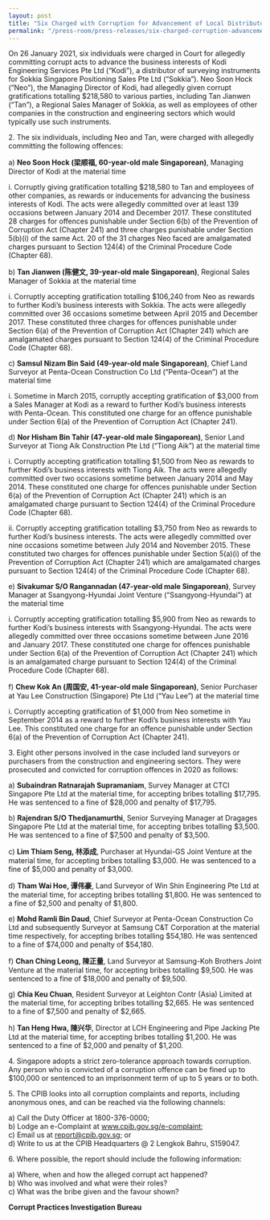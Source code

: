 ```yaml
---
layout: post
title: "Six Charged with Corruption for Advancement of Local Distributor’s Business Interests"
permalink: "/press-room/press-releases/six-charged-corruption-advancement-local-distributor’s-business-interests"
---
```

On 26 January 2021, six individuals were charged in Court for allegedly committing corrupt acts to advance the business interests of Kodi Engineering Services Pte Ltd (“Kodi”), a distributor of surveying instruments for Sokkia Singapore Positioning Sales Pte Ltd (“Sokkia”). Neo Soon Hock (“Neo”), the Managing Director of Kodi, had allegedly given corrupt gratifications totalling $218,580 to various parties, including Tan Jianwen (“Tan”), a Regional Sales Manager of Sokkia, as well as employees of other companies in the construction and engineering sectors which would typically use such instruments.

2\.       The six individuals, including Neo and Tan, were charged with allegedly committing the following offences:

a) **Neo Soon Hock (梁顺福, 60-year-old male Singaporean)**, Managing Director of Kodi at the material time

i. Corruptly giving gratification totalling $218,580 to Tan and employees of other companies, as rewards or inducements for advancing the business interests of Kodi. The acts were allegedly committed over at least 139 occasions between January 2014 and December 2017. These constituted 28 charges for offences punishable under Section 6(b) of the Prevention of Corruption Act (Chapter 241) and three charges punishable under Section 5(b)(i) of the same Act. 20 of the 31 charges Neo faced are amalgamated charges pursuant to Section 124(4) of the Criminal Procedure Code (Chapter 68).

b) **Tan Jianwen (陈健文, 39-year-old male Singaporean)**, Regional Sales Manager of Sokkia at the material time

i. Corruptly accepting gratification totalling $106,240 from Neo as rewards to further Kodi’s business interests with Sokkia. The acts were allegedly committed over 36 occasions sometime between April 2015 and December 2017. These constituted three charges for offences punishable under Section 6(a) of the Prevention of Corruption Act (Chapter 241) which are amalgamated charges pursuant to Section 124(4) of the Criminal Procedure Code (Chapter 68).

c) **Samsul Nizam Bin Said (49-year-old male Singaporean)**, Chief Land Surveyor at Penta-Ocean Construction Co Ltd (“Penta-Ocean”) at the material time

i. Sometime in March 2015, corruptly accepting gratification of $3,000 from a Sales Manager at Kodi as a reward to further Kodi’s business interests with Penta-Ocean. This constituted one charge for an offence punishable under Section 6(a) of the Prevention of Corruption Act (Chapter 241).

d) **Nor Hisham Bin Tahir (47-year-old male Singaporean)**, Senior Land Surveyor at Tiong Aik Construction Pte Ltd (“Tiong Aik”) at the material time

i. Corruptly accepting gratification totalling $1,500 from Neo as rewards to further Kodi’s business interests with Tiong Aik. The acts were allegedly committed over two occasions sometime between January 2014 and May 2014. These constituted one charge for offences punishable under Section 6(a) of the Prevention of Corruption Act (Chapter 241) which is an amalgamated charge pursuant to Section 124(4) of the Criminal Procedure Code (Chapter 68).

ii. Corruptly accepting gratification totalling $3,750 from Neo as rewards to further Kodi’s business interests. The acts were allegedly committed over nine occasions sometime between July 2014 and November 2015. These constituted two charges for offences punishable under Section 5(a)(i) of the Prevention of Corruption Act (Chapter 241) which are amalgamated charges pursuant to Section 124(4) of the Criminal Procedure Code (Chapter 68).

e) **Sivakumar S/O Rangannadan (47-year-old male Singaporean)**, Survey Manager at Ssangyong-Hyundai Joint Venture (“Ssangyong-Hyundai”) at the material time

i. Corruptly accepting gratification totalling $5,900 from Neo as rewards to further Kodi’s business interests with Ssangyong-Hyundai. The acts were allegedly committed over three occasions sometime between June 2016 and January 2017. These constituted one charge for offences punishable under Section 6(a) of the Prevention of Corruption Act (Chapter 241) which is an amalgamated charge pursuant to Section 124(4) of the Criminal Procedure Code (Chapter 68).

f) **Chew Kok An (周国安, 41-year-old male Singaporean)**, Senior Purchaser at Yau Lee Construction (Singapore) Pte Ltd (“Yau Lee”) at the material time

i. Corruptly accepting gratification of $1,000 from Neo sometime in September 2014 as a reward to further Kodi’s business interests with Yau Lee. This constituted one charge for an offence punishable under Section 6(a) of the Prevention of Corruption Act (Chapter 241).

3\.       Eight other persons involved in the case included land surveyors or purchasers from the construction and engineering sectors. They were prosecuted and convicted for corruption offences in 2020 as follows:

a) **Subaindran Ratnarajah Supramaniam**, Survey Manager at CTCI Singapore Pte Ltd at the material time, for accepting bribes totalling $17,795. He was sentenced to a fine of $28,000 and penalty of $17,795.

b) **Rajendran S/O Thedjanamurthi**, Senior Surveying Manager at Dragages Singapore Pte Ltd at the material time, for accepting bribes totalling $3,500. He was sentenced to a fine of $7,500 and penalty of $3,500.

c) **Lim Thiam Seng, 林添成**, Purchaser at Hyundai-GS Joint Venture at the material time, for accepting bribes totalling $3,000. He was sentenced to a fine of $5,000 and penalty of $3,000.

d) **Tham Wai Hoe, 谭伟豪**, Land Surveyor of Win Shin Engineering Pte Ltd at the material time, for accepting bribes totalling $1,800. He was sentenced to a fine of $2,500 and penalty of $1,800.

e) **Mohd Ramli Bin Daud**, Chief Surveyor at Penta-Ocean Construction Co Ltd and subsequently Surveyor at Samsung C&T Corporation at the material time respectively, for accepting bribes totalling $54,180. He was sentenced to a fine of $74,000 and penalty of $54,180.

f) **Chan Ching Leong, 陳正量**, Land Surveyor at Samsung-Koh Brothers Joint Venture at the material time, for accepting bribes totalling $9,500. He was sentenced to a fine of $18,000 and penalty of $9,500.

g) **Chia Keu Chuan**, Resident Surveyor at Leighton Contr (Asia) Limited at the material time, for accepting bribes totalling $2,665. He was sentenced to a fine of $7,500 and penalty of $2,665.

h) **Tan Heng Hwa, 陳兴华**, Director at LCH Engineering and Pipe Jacking Pte Ltd at the material time, for accepting bribes totalling $1,200. He was sentenced to a fine of $2,000 and penalty of $1,200.

4\.        Singapore adopts a strict zero-tolerance approach towards corruption. Any person who is convicted of a corruption offence can be fined up to $100,000 or sentenced to an imprisonment term of up to 5 years or to both.

5\.        The CPIB looks into all corruption complaints and reports, including anonymous ones, and can be reached via the following channels:

a) Call the Duty Officer at 1800-376-0000;<br />
b) Lodge an e-Complaint at <a href="https://www.cpib.gov.sg/e-complaint"><span style="color: #0066cc;">www.cpib.gov.sg/e-complaint</span></a>;<br />
c) Email us at <a class="spamspan" href="mailto:report@cpib.gov.sg">report@cpib.gov.sg</a>; or<br />
d) Write to us at the CPIB Headquarters @ 2 Lengkok Bahru, S159047.

6\.        Where possible, the report should include the following information:

a) Where, when and how the alleged corrupt act happened?<br />
b) Who was involved and what were their roles?<br />
c) What was the bribe given and the favour shown?

**Corrupt Practices Investigation Bureau**
